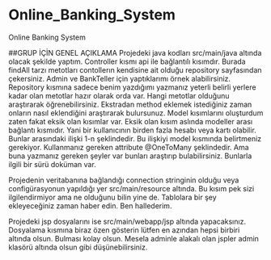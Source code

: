 # Online_Banking_System
 Online Banking System

##GRUP İÇİN GENEL AÇIKLAMA 
Projedeki java kodları src/main/java altında olacak şekilde yaptım. Controller kısmı api ile bağlantılı kısımdır. Burada findAll tarzı metotları contollerın kendisine ait olduğu repository sayfasından çekersiniz. Admin ve BankTeller için yaptıklarımı örnek alabilirsiniz. Repository kısmına sadece benim yazdığımı yazmanız yeterli belirli yerlere kadar olan metotlar hazır olarak orda var. Hangi metotlar olduğunu araştırarak öğrenebilirsiniz. Ekstradan method eklemek istediğiniz zaman onların nasıl eklendiğini araştırarak bulursunuz. Model kısımlarını oluşturdum zaten fakat eksik olan kısımlar var. Eksik olan kısım aslında modeller arası bağlantı kısmıdır. Yani bir kullanıcının birden fazla hesabı veya kartı olabilir. Bunlar arasındaki ilişki 1-n şeklindedir. Bu ilişkiyi model kısmında belirtmeniz gerekiyor. Kullanmanız gereken attribute @OneToMany şeklindedir. Ama buna yazmanız gereken şeyler var bunları araştırıp bulabilirsiniz. Bunlarla ilgili bir sürü doküman var.

Projedenin veritabanına bağlandığı connection stringinin olduğu veya configürasyonun yapıldığı yer src/main/resource altında. Bu kısım pek sizi ilgilendirmiyor ama ne olduğunu bilin yine de. Tablolara bir şey ekleyeceğiniz zaman haber edin. Ben hallederim. 

Projedeki jsp dosyalarını ise src/main/webapp/jsp altında yapacaksınız. Dosyalama kısmına biraz özen gösterin lütfen en azından hepsi birbiri altında olsun. Bulması kolay olsun. Mesela adminle alakalı olan jspler admin klasörü altında olsun gibi düşünebilirsiniz.
 
 
 
